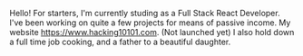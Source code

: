 Hello!
  For starters, I'm currently studing as a Full Stack React Developer. I've been working on quite a few projects for means of passive income. My website https://www.hacking10101.com. (Not launched yet) I also hold down a full time job cooking, and a father to a beautiful daughter.

<!--
**Catfishfishcat10101/Catfishfishcat10101** is a ✨ _special_ ✨ repository because its `README.md` (this file) appears on your GitHub profile.

Here are some ideas to get you started:

- 🔭 I’m currently working on ...
- 🌱 I’m currently learning ...
- 👯 I’m looking to collaborate on ...
- 🤔 I’m looking for help with ...
- 💬 Ask me about ...
- 📫 How to reach me: ...
- 😄 Pronouns: ...
- ⚡ Fun fact: ...
-->
